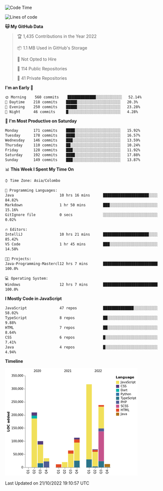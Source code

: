 
<!--START_SECTION:waka-->
![Code Time](http://img.shields.io/badge/Code%20Time-742%20hrs%2013%20mins-blue)

![Lines of code](https://img.shields.io/badge/From%20Hello%20World%20I%27ve%20Written-1%20Million%20lines%20of%20code-blue)

**🐱 My GitHub Data** 

> 🏆 1,435 Contributions in the Year 2022
 > 
> 📦 1.1 MB Used in GitHub's Storage 
 > 
> 🚫 Not Opted to Hire
 > 
> 📜 114 Public Repositories 
 > 
> 🔑 41 Private Repositories  
 > 
**I'm an Early 🐤** 

```text
🌞 Morning    560 commits    █████████████░░░░░░░░░░░░   52.14% 
🌆 Daytime    218 commits    █████░░░░░░░░░░░░░░░░░░░░   20.3% 
🌃 Evening    250 commits    █████░░░░░░░░░░░░░░░░░░░░   23.28% 
🌙 Night      46 commits     █░░░░░░░░░░░░░░░░░░░░░░░░   4.28%

```
📅 **I'm Most Productive on Saturday** 

```text
Monday       171 commits    ████░░░░░░░░░░░░░░░░░░░░░   15.92% 
Tuesday      178 commits    ████░░░░░░░░░░░░░░░░░░░░░   16.57% 
Wednesday    146 commits    ███░░░░░░░░░░░░░░░░░░░░░░   13.59% 
Thursday     110 commits    ██░░░░░░░░░░░░░░░░░░░░░░░   10.24% 
Friday       128 commits    ███░░░░░░░░░░░░░░░░░░░░░░   11.92% 
Saturday     192 commits    ████░░░░░░░░░░░░░░░░░░░░░   17.88% 
Sunday       149 commits    ███░░░░░░░░░░░░░░░░░░░░░░   13.87%

```


📊 **This Week I Spent My Time On** 

```text
⌚︎ Time Zone: Asia/Colombo

💬 Programming Languages: 
Java                     10 hrs 16 mins      █████████████████████░░░░   84.82% 
Markdown                 1 hr 50 mins        ███░░░░░░░░░░░░░░░░░░░░░░   15.16% 
GitIgnore file           0 secs              ░░░░░░░░░░░░░░░░░░░░░░░░░   0.02%

🔥 Editors: 
IntelliJ                 10 hrs 21 mins      █████████████████████░░░░   85.42% 
VS Code                  1 hr 45 mins        ███░░░░░░░░░░░░░░░░░░░░░░   14.58%

🐱‍💻 Projects: 
Java-Programming-Mastercl12 hrs 7 mins       █████████████████████████   100.0%

💻 Operating System: 
Windows                  12 hrs 7 mins       █████████████████████████   100.0%

```

**I Mostly Code in JavaScript** 

```text
JavaScript               47 repos            ██████████████░░░░░░░░░░░   58.02% 
TypeScript               8 repos             ██░░░░░░░░░░░░░░░░░░░░░░░   9.88% 
HTML                     7 repos             ██░░░░░░░░░░░░░░░░░░░░░░░   8.64% 
CSS                      6 repos             █░░░░░░░░░░░░░░░░░░░░░░░░   7.41% 
Java                     4 repos             █░░░░░░░░░░░░░░░░░░░░░░░░   4.94%

```


**Timeline**

![Chart not found](https://raw.githubusercontent.com/ccweerasinghe1994/ccweerasinghe1994/master/charts/bar_graph.png) 


 Last Updated on 21/10/2022 19:10:57 UTC
<!--END_SECTION:waka-->
